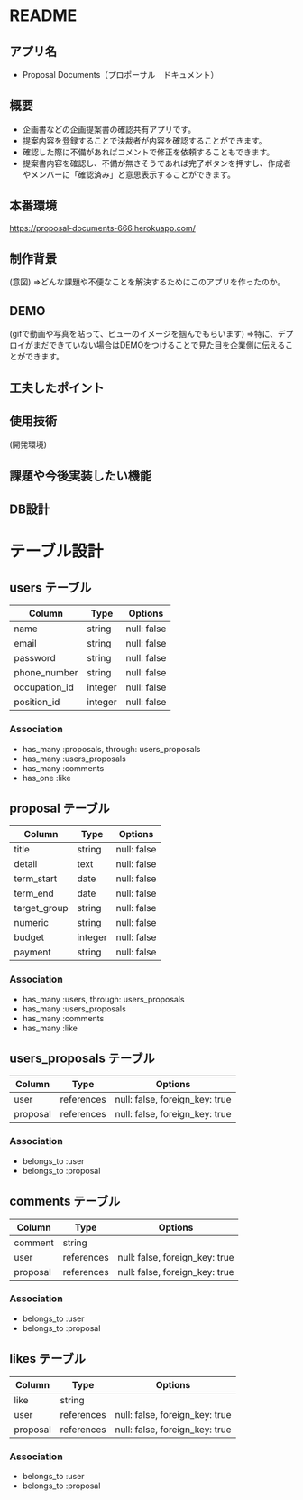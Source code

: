 # README
## アプリ名
 - Proposal Documents（プロポーサル　ドキュメント）

## 概要
 - 企画書などの企画提案書の確認共有アプリです。
 - 提案内容を登録することで決裁者が内容を確認することができます。
 - 確認した際に不備があればコメントで修正を依頼することもできます。
 - 提案書内容を確認し、不備が無さそうであれば完了ボタンを押すし、作成者やメンバーに「確認済み」と意思表示することができます。

## 本番環境
https://proposal-documents-666.herokuapp.com/

## 制作背景
(意図)
⇒どんな課題や不便なことを解決するためにこのアプリを作ったのか。

## DEMO
(gifで動画や写真を貼って、ビューのイメージを掴んでもらいます)
⇒特に、デプロイがまだできていない場合はDEMOをつけることで見た目を企業側に伝えることができます。

## 工夫したポイント

## 使用技術
(開発環境)

## 課題や今後実装したい機能

## DB設計


# テーブル設計

## users テーブル

| Column        | Type    | Options     |
| ------------- | ------- | ----------- |
| name          | string  | null: false |
| email         | string  | null: false |
| password      | string  | null: false |
| phone_number  | string  | null: false |
| occupation_id | integer | null: false |
| position_id   | integer | null: false |

### Association

 - has_many :proposals, through: users_proposals
 - has_many :users_proposals
 - has_many :comments
 - has_one  :like

## proposal テーブル

| Column       | Type    | Options      |
| ------------ | --------| ------------ |
| title        | string  | null: false  |
| detail       | text    | null: false  |
| term_start   | date    | null: false  |
| term_end     | date    | null: false  |
| target_group | string  | null: false  |
| numeric      | string  | null: false  |
| budget       | integer | null: false  |
| payment      | string  | null: false  |

### Association

 - has_many :users, through: users_proposals
 - has_many :users_proposals
 - has_many :comments
 - has_many :like

## users_proposals テーブル

| Column   | Type       | Options                        |
| -------- | ---------- | ------------------------------ |
| user     | references | null: false, foreign_key: true |
| proposal | references | null: false, foreign_key: true |

### Association

 - belongs_to :user
 - belongs_to :proposal

## comments テーブル

| Column   | Type       | Options                        |
| -------- | ---------- | ------------------------------ |
| comment  | string     |                                |
| user     | references | null: false, foreign_key: true |
| proposal | references | null: false, foreign_key: true |

### Association

 - belongs_to :user
 - belongs_to :proposal

## likes テーブル

| Column   | Type       | Options                        |
| -------- | ---------- | ------------------------------ |
| like     | string     |                                |
| user     | references | null: false, foreign_key: true |
| proposal | references | null: false, foreign_key: true |

### Association

 - belongs_to :user
 - belongs_to :proposal